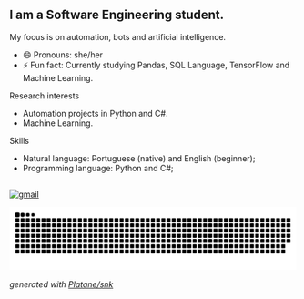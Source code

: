 ## I am a Software Engineering student.

My focus is on automation, bots and artificial intelligence.

- 😄 Pronouns: she/her
- ⚡ Fun fact: Currently studying Pandas, SQL Language, TensorFlow and Machine Learning.

Research interests
- Automation projects in Python and C#.
- Machine Learning.

Skills
- Natural language: Portuguese (native) and English (beginner);
- Programming language: Python and C#;

##
[![gmail](https://img.shields.io/badge/Gmail-D14836?style=for-the-badge&logo=gmail&logoColor=white)](mailto:reisdaiany233@gmail.com?subject=reisdaiany233@gmail.com)

<picture>
  <source media="(prefers-color-scheme: dark)" srcset="https://raw.githubusercontent.com/platane/platane/output/github-contribution-grid-snake-dark.svg">
  <source media="(prefers-color-scheme: light)" srcset="https://raw.githubusercontent.com/platane/platane/output/github-contribution-grid-snake.svg">
  <img alt="github contribution grid snake animation" src="https://raw.githubusercontent.com/platane/platane/output/github-contribution-grid-snake.svg">
</picture>

_generated with [Platane/snk](https://github.com/Platane/snk)_

  
